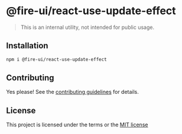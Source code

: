 # @fire-ui/react-use-update-effect

> This is an internal utility, not intended for public usage.

## Installation

```sh
npm i @fire-ui/react-use-update-effect
```

## Contributing

Yes please! See the
[contributing guidelines](https://github.com/epycsolutions/fire-ui-react/blob/master/CONTRIBUTING.md)
for details.

## License

This project is licensed under the terms or the
[MIT license](https://github.com/epycsolutions/fire-ui-react/blob/master/LICENSE)